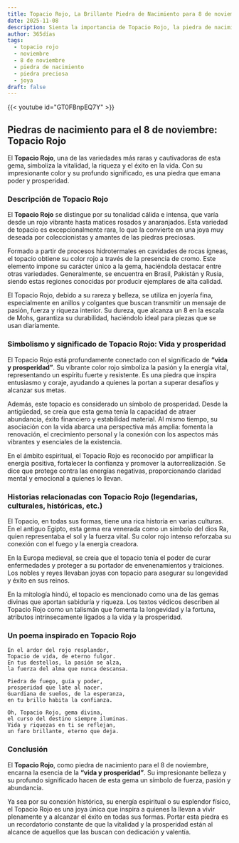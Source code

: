 ```yaml
---
title: Topacio Rojo, La Brillante Piedra de Nacimiento para 8 de noviembre
date: 2025-11-08
description: Sienta la importancia de Topacio Rojo, la piedra de nacimiento de 8 de noviembre que simboliza Vida y prosperidad. Deje que su belleza y significado iluminen su día.
author: 365días
tags:
  - topacio rojo
  - noviembre
  - 8 de noviembre
  - piedra de nacimiento
  - piedra preciosa
  - joya
draft: false
---
```


{{< youtube id="GT0FBnpEQ7Y" >}}

## Piedras de nacimiento para el 8 de noviembre: Topacio Rojo

El **Topacio Rojo**, una de las variedades más raras y cautivadoras de esta gema, simboliza la vitalidad, la riqueza y el éxito en la vida. Con su impresionante color y su profundo significado, es una piedra que emana poder y prosperidad.

### Descripción de Topacio Rojo

El **Topacio Rojo** se distingue por su tonalidad cálida e intensa, que varía desde un rojo vibrante hasta matices rosados y anaranjados. Esta variedad de topacio es excepcionalmente rara, lo que la convierte en una joya muy deseada por coleccionistas y amantes de las piedras preciosas.

Formado a partir de procesos hidrotermales en cavidades de rocas ígneas, el topacio obtiene su color rojo a través de la presencia de cromo. Este elemento impone su carácter único a la gema, haciéndola destacar entre otras variedades. Generalmente, se encuentra en Brasil, Pakistán y Rusia, siendo estas regiones conocidas por producir ejemplares de alta calidad.

El Topacio Rojo, debido a su rareza y belleza, se utiliza en joyería fina, especialmente en anillos y colgantes que buscan transmitir un mensaje de pasión, fuerza y riqueza interior. Su dureza, que alcanza un 8 en la escala de Mohs, garantiza su durabilidad, haciéndolo ideal para piezas que se usan diariamente.

### Simbolismo y significado de Topacio Rojo: Vida y prosperidad

El Topacio Rojo está profundamente conectado con el significado de **“vida y prosperidad”**. Su vibrante color rojo simboliza la pasión y la energía vital, representando un espíritu fuerte y resistente. Es una piedra que inspira entusiasmo y coraje, ayudando a quienes la portan a superar desafíos y alcanzar sus metas.

Además, este topacio es considerado un símbolo de prosperidad. Desde la antigüedad, se creía que esta gema tenía la capacidad de atraer abundancia, éxito financiero y estabilidad material. Al mismo tiempo, su asociación con la vida abarca una perspectiva más amplia: fomenta la renovación, el crecimiento personal y la conexión con los aspectos más vibrantes y esenciales de la existencia.

En el ámbito espiritual, el Topacio Rojo es reconocido por amplificar la energía positiva, fortalecer la confianza y promover la autorrealización. Se dice que protege contra las energías negativas, proporcionando claridad mental y emocional a quienes lo llevan.

### Historias relacionadas con Topacio Rojo (legendarias, culturales, históricas, etc.)

El Topacio, en todas sus formas, tiene una rica historia en varias culturas. En el antiguo Egipto, esta gema era venerada como un símbolo del dios Ra, quien representaba el sol y la fuerza vital. Su color rojo intenso reforzaba su conexión con el fuego y la energía creadora.

En la Europa medieval, se creía que el topacio tenía el poder de curar enfermedades y proteger a su portador de envenenamientos y traiciones. Los nobles y reyes llevaban joyas con topacio para asegurar su longevidad y éxito en sus reinos.

En la mitología hindú, el topacio es mencionado como una de las gemas divinas que aportan sabiduría y riqueza. Los textos védicos describen al Topacio Rojo como un talismán que fomenta la longevidad y la fortuna, atributos intrínsecamente ligados a la vida y la prosperidad.

### Un poema inspirado en Topacio Rojo

```
En el ardor del rojo resplandor,  
Topacio de vida, de eterno fulgor.  
En tus destellos, la pasión se alza,  
la fuerza del alma que nunca descansa.  

Piedra de fuego, guía y poder,  
prosperidad que late al nacer.  
Guardiana de sueños, de la esperanza,  
en tu brillo habita la confianza.  

Oh, Topacio Rojo, gema divina,  
el curso del destino siempre iluminas.  
Vida y riquezas en ti se reflejan,  
un faro brillante, eterno que deja.  
```

### Conclusión

El **Topacio Rojo**, como piedra de nacimiento para el 8 de noviembre, encarna la esencia de la **“vida y prosperidad”**. Su impresionante belleza y su profundo significado hacen de esta gema un símbolo de fuerza, pasión y abundancia.

Ya sea por su conexión histórica, su energía espiritual o su esplendor físico, el Topacio Rojo es una joya única que inspira a quienes la llevan a vivir plenamente y a alcanzar el éxito en todas sus formas. Portar esta piedra es un recordatorio constante de que la vitalidad y la prosperidad están al alcance de aquellos que las buscan con dedicación y valentía.